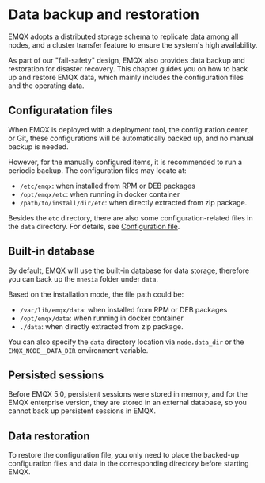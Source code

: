 # Data backup and restoration

EMQX adopts a distributed storage schema to replicate data among all nodes, and a cluster transfer feature to ensure the system's high availability. 

As part of our "fail-safety" design, EMQX also provides data backup and restoration for disaster recovery. This chapter guides you on how to back up and restore EMQX data, which mainly includes the configuration files and the operating data. 

## Configuratation files 

When EMQX is deployed with a deployment tool, the configuration center, or Git, these configurations will be automatically backed up, and no manual backup is needed. 

However, for the manually configured items, it is recommended to run a periodic backup. The configuration files may locate at:

* `/etc/emqx`: when installed from RPM or DEB packages
* `/opt/emqx/etc`: when running in docker container
* `/path/to/install/dir/etc`: when directly extracted from zip package.

Besides the `etc` directory, there are also some configuration-related files in the `data` directory. For details, see [Configuration file](../configuration/configuration.md).

## Built-in database

By default, EMQX will use the built-in database for data storage, therefore you can back up the `mnesia` folder under `data`. 

<!-- TODO 功能完成后提供 -->

Based on the installation mode, the file path could be:

* `/var/lib/emqx/data`: when installed from RPM or DEB packages
* `/opt/emqx/data`: when running in docker container
* `./data`: when directly extracted from zip package.

You can also specify the `data` directory location via `node.data_dir` or the `EMQX_NODE__DATA_DIR` environment variable.

## Persisted sessions

Before EMQX 5.0, persistent sessions were stored in memory, and for the EMQX enterprise version, they are stored in an external database, so you cannot back up persistent sessions in EMQX.

## Data restoration

To restore the configuration file, you only need to place the backed-up configuration files and data in the corresponding directory before starting EMQX.
